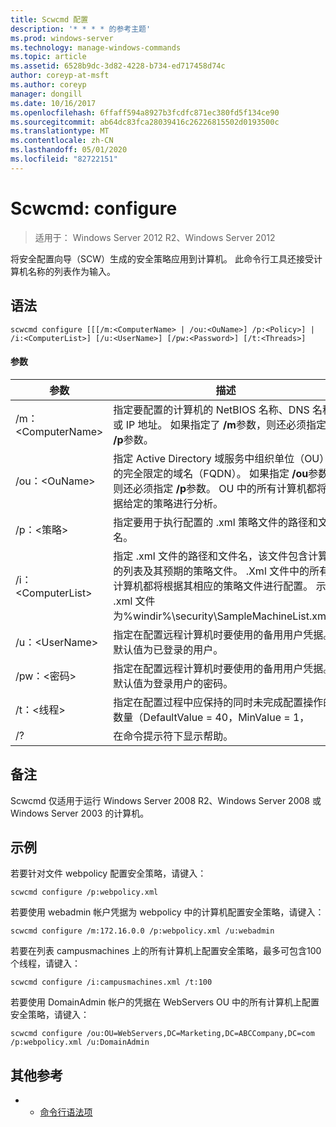 ```yaml
---
title: Scwcmd 配置
description: '* * * * 的参考主题'
ms.prod: windows-server
ms.technology: manage-windows-commands
ms.topic: article
ms.assetid: 6528b9dc-3d82-4228-b734-ed717458d74c
author: coreyp-at-msft
ms.author: coreyp
manager: dongill
ms.date: 10/16/2017
ms.openlocfilehash: 6ffaff594a8927b3fcdfc871ec380fd5f134ce90
ms.sourcegitcommit: ab64dc83fca28039416c26226815502d0193500c
ms.translationtype: MT
ms.contentlocale: zh-CN
ms.lasthandoff: 05/01/2020
ms.locfileid: "82722151"
---
```

# <a name="scwcmd-configure"></a>Scwcmd: configure

> 适用于： Windows Server 2012 R2、Windows Server 2012

将安全配置向导（SCW）生成的安全策略应用到计算机。 此命令行工具还接受计算机名称的列表作为输入。

## <a name="syntax"></a>语法

```
scwcmd configure [[[/m:<ComputerName> | /ou:<OuName>] /p:<Policy>] | /i:<ComputerList>] [/u:<UserName>] [/pw:<Password>] [/t:<Threads>]
```

#### <a name="parameters"></a>参数

|参数|描述|
|---------|-----------|
|/m：\<ComputerName>|指定要配置的计算机的 NetBIOS 名称、DNS 名称或 IP 地址。 如果指定了 **/m**参数，则还必须指定 **/p**参数。|
|/ou：\<OuName>|指定 Active Directory 域服务中组织单位（OU）的完全限定的域名（FQDN）。 如果指定 **/ou**参数，则还必须指定 **/p**参数。 OU 中的所有计算机都将根据给定的策略进行分析。|
|/p：\<策略>|指定要用于执行配置的 .xml 策略文件的路径和文件名。|
|/i：\<ComputerList>|指定 .xml 文件的路径和文件名，该文件包含计算机的列表及其预期的策略文件。 .Xml 文件中的所有计算机都将根据其相应的策略文件进行配置。 示例 .xml 文件为%windir%\security\SampleMachineList.xml。|
|/u：\<UserName>|指定在配置远程计算机时要使用的备用用户凭据。 默认值为已登录的用户。|
|/pw：\<密码>|指定在配置远程计算机时要使用的备用用户凭据。 默认值为登录用户的密码。|
|/t：\<线程>|指定在配置过程中应保持的同时未完成配置操作的数量（DefaultValue = 40，MinValue = 1，|
|/?|在命令提示符下显示帮助。|

## <a name="remarks"></a>备注

Scwcmd 仅适用于运行 Windows Server 2008 R2、Windows Server 2008 或 Windows Server 2003 的计算机。

## <a name="examples"></a>示例

若要针对文件 webpolicy 配置安全策略，请键入：
```
scwcmd configure /p:webpolicy.xml
```
若要使用 webadmin 帐户凭据为 webpolicy 中的计算机配置安全策略，请键入：
```
scwcmd configure /m:172.16.0.0 /p:webpolicy.xml /u:webadmin
```
若要在列表 campusmachines 上的所有计算机上配置安全策略，最多可包含100个线程，请键入：
```
scwcmd configure /i:campusmachines.xml /t:100
```
若要使用 DomainAdmin 帐户的凭据在 WebServers OU 中的所有计算机上配置安全策略，请键入：
```
scwcmd configure /ou:OU=WebServers,DC=Marketing,DC=ABCCompany,DC=com /p:webpolicy.xml /u:DomainAdmin
```

## <a name="additional-references"></a>其他参考

-   - [命令行语法项](command-line-syntax-key.md)